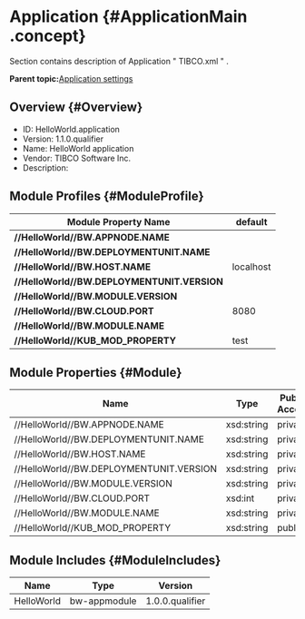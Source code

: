 # Application {#ApplicationMain .concept}

Section contains description of Application " TIBCO.xml " .

**Parent topic:**[Application settings](../../../projects/HelloWorld.application/common/application.md)

## Overview {#Overview}

-   ID: HelloWorld.application
-   Version: 1.1.0.qualifier
-   Name: HelloWorld application
-   Vendor: TIBCO Software Inc.
-   Description:

## Module Profiles {#ModuleProfile}

|Module Property Name|default|
|--------------------|-------|
|**//HelloWorld//BW.APPNODE.NAME**| |
|**//HelloWorld//BW.DEPLOYMENTUNIT.NAME**| |
|**//HelloWorld//BW.HOST.NAME**|localhost|
|**//HelloWorld//BW.DEPLOYMENTUNIT.VERSION**| |
|**//HelloWorld//BW.MODULE.VERSION**| |
|**//HelloWorld//BW.CLOUD.PORT**|8080|
|**//HelloWorld//BW.MODULE.NAME**| |
|**//HelloWorld//KUB\_MOD\_PROPERTY**|test|

## Module Properties {#Module}

|Name|Type|Public Access|Scalable|Override|
|----|----|-------------|--------|--------|
|//HelloWorld//BW.APPNODE.NAME|xsd:string|private|true|false|
|//HelloWorld//BW.DEPLOYMENTUNIT.NAME|xsd:string|private|true|false|
|//HelloWorld//BW.HOST.NAME|xsd:string|private|true|false|
|//HelloWorld//BW.DEPLOYMENTUNIT.VERSION|xsd:string|private|true|false|
|//HelloWorld//BW.MODULE.VERSION|xsd:string|private|true|false|
|//HelloWorld//BW.CLOUD.PORT|xsd:int|private|true|false|
|//HelloWorld//BW.MODULE.NAME|xsd:string|private|true|false|
|//HelloWorld//KUB\_MOD\_PROPERTY|xsd:string|public|true|false|

## Module Includes {#ModuleIncludes}

|Name|Type|Version|
|----|----|-------|
|HelloWorld|bw-appmodule|1.0.0.qualifier|

